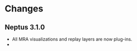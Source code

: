 Changes
=======

Neptus 3.1.0
------------
 * All MRA visualizations and replay layers are now plug-ins.
 * 
 
